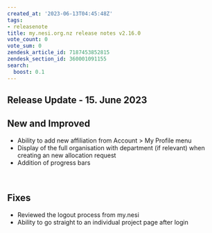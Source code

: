 ```yaml
---
created_at: '2023-06-13T04:45:48Z'
tags:
- releasenote
title: my.nesi.org.nz release notes v2.16.0
vote_count: 0
vote_sum: 0
zendesk_article_id: 7187453852815
zendesk_section_id: 360001091155
search:
  boost: 0.1
---
```



## Release Update - 15. June 2023

## New and Improved

-   Ability to add new affiliation from Account &gt; My Profile menu
-   Display of the full organisation with department (if relevant) when
    creating an new allocation request
-   Addition of progress bars

 

## Fixes

-   Reviewed the logout process from my.nesi
-   Ability to go straight to an individual project page after login
